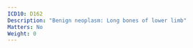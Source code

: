 ```yaml
---
ICD10: D162
Description: "Benign neoplasm: Long bones of lower limb"
Matters: No
Weight: 0
---
```


